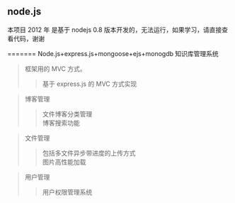 ## node.js

本项目 2012 年 是基于 nodejs 0.8 版本开发的，无法运行，如果学习，请直接查看代码，谢谢

=======
Node.js+express.js+mongoose+ejs+monogdb 知识库管理系统 <br />

> 框架用的 MVC 方式。<br />
>
> > 基于 express.js 的 MVC 方式实现<br />

> 博客管理<br />
>
> > 文件博客分类管理<br />
> > 博客搜索功能<br />

> 文件管理<br />
>
> > 包括多文件异步带进度的上传方式<br />
> > 图片高性能加载<br />

> 用户管理<br />
>
> > 用户权限管理系统<br />
